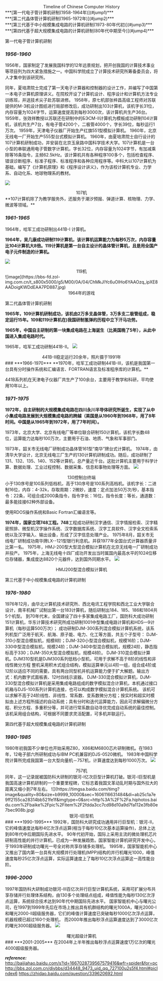 <center>
    Timeline of Chinese Computer History
</center>
***[第一代电子管计算机研制(1958-1964年)](#jump1)***
<br/>
***[第二代晶体管计算机研制(1965-1972年)](#jump2)***
<br/>
***[第三代基于中小规模集成电路的计算机研制(1973-80年代初)](#jump3)***
<br/>
***[第四代基于超大规模集成电路的计算机研制(80年代中期至今)](#jump4)***

<span id="jump1">第一代电子管计算机研制</span>

### ***1956-1960***
1956年，国家制定了发展我国科学的12年远景规划，把开创我国的计算技术事业等项目列为四大紧急措施之一。中国科学院成立了计算技术研究所筹备委员会，将人才集中到该研究所。

同年，夏培肃院士完成了第一天电子计算器和控制器的设计工作，并编写了中国第一本电子计算机原理讲义。在院校开设了计算机设计、程序设计和计算机方法专业训练班，并送技术尖子赴苏联进修。
1958年，原七机部张梓昌高级工程师对苏联提供的M-3机设计图纸进行局部修改后，成功研制出103计算机，该机字长31位，内存容量为1024字节，运算速度提高到每秒3000次，该计算机共生产36台。
1959年，张效祥教授以苏联还在研制中的БЭСМ-II计算机为模板成功研制104计算机，该机共生产7台，有电子管4200个，二极管4000个，字长39位，每秒运行1万次。
1959年，天津电子仪器厂开始生产红旗551型模拟计算机。
1960年，北京无线电一厂开始生产555型台式模拟计算机。
1960年，由夏培肃院士自行设计的107计算机研制成功，并安装在北京玉泉路中国科学技术大学。107计算机是一台小型的串联通用电子管数字计算机，字长32位，内存容量为1024字节，有加减乘除等16条指令，主频62.5kHz。该计算机共有各种程序100多个，包括检查程序、错误诊断程序、标准子程序、标准程序和各种应用程序等。中科大以107计算机为基础，编写了《计算机原理》和《程序设计讲义》，作为该校计算机专业、力学系、自动化系、地球物理系的教材。

![](https://bbs-fd.zol-img.com.cn/t_s2000x2000/g5/M00/0A/04/ChMkJ1Yc6uGIcafGAACuCO1xikYAADoigKNZIEAAK4g388.jpg)
<center>
    107机
</center>
**107计算机除了为教学服务外，还服务于潮汐预报、弹道计算、核物理、力学、微波等领域。**

### ***1961-1965***
1964年，哈军工成功研制出441B-I 计算机。

**1964年，吴几康成功研制119计算机，该计算机运算能力为每秒5万次，内存容量比104计算机大8倍。119计算机是第一台自主设计的晶体管计算机，且是用全国产电子元件制造的计算机。**

![](https://bbs-fd.zol-img.com.cn/t_s800x5000/g5/M00/0A/04/ChMkJlYc6uGIKEwiAABhqBFV8NsAADoigKPJlEAAGHA324.jpg)
<center>
    119机
</center>
![image](https://bbs-fd.zol-img.com.cn/t_s800x5000/g5/M00/0A/04/ChMkJlYc6uOIHo6YAAOzq_ipXE8AADoigKWDdEAA7PD887.jpg)
<center>
    1964年的游戏
</center>

<span id="jump2">第二代晶体管计算机研制</span>

**1965年，109计算机研制成功，该机由2万多支晶体管，3万多支二极管组成，稳定运行15年。109和119计算机在)我国研制氢弹的历程中立下汗马功劳。**

**1965年，中国自主研制的第一块集成电路在上海诞生（比美国晚了5年），从此中国进入集成电路时代。**

1965年，哈军工成功研制441B-II。
![](https://bbs-fd.zol-img.com.cn/t_s2000x2000/g5/M00/0A/04/ChMkJ1Yc6uGIIHMCAABlaga6EBYAADoigKPiBEAAGWC299.jpg)
<center>
    441B-II稳定运行20余年，照片摄于1991年
</center>
### ***1966-1970***
**1970年，哈军工成功研制441B-III，该机是我国第一台具有分时操作系统和汇编语言、FORTRAN语言及标准程序库的计算机。**

441B系列机在天津电子仪器厂共生产了100余台，主要用于教学和科研，平均使用10年以上。



### ***1971-1975***
**1972年，自主研制的大规模集成电路在四川永川半导体研究所诞生，实现了从中小集成电路发展到大规模集成电路的跨越（美国是从1960年到1968年，用了8年时间。中国是从1965年到1972年，用了7年时间）。**

1973年，北京大学、北京有线电厂等单位联合研制150计算机，该机字长数48位，运算能力达每秒100万次，主要用于石油、地质、气象和军事部门。

1973年，韶关市无线电厂研制成功晶体管161型“南华”牌台式计算机。
1974年，由清华大学设计，北京无线电三厂生产的130计算机研制成功。随后，成功研制了131、132、135、140、152等计算机，总产量近千台。这批计算机主要用于科学计算、数据处理、工业过程控制、数据采集、信息和事物处理等方面。
![](https://bbs-fd.zol-img.com.cn/t_s800x5000/g5/M00/0A/04/ChMkJlYc6uKIOmPIAAB4IncfdEoAADoigKRWGQAAHg6036.jpg)
<center>
    130控制台终端
</center>
小于130序号是100系列低档机，高于130序号是100系列高档机。该机字长：二进制16位，内存：4-32k，存取周期：2微妙，速度：定点加法50万次/秒，基本指令：22条，可组合成2000条指令，指令字长：16位，指令长度：等长，通道数：最多能挂接62种外部设备。

使用RDOS操作系统和Basic Fortran汇编语言等。

**1974年，国家立项748工程。748**工程成功研制汉字通信、汉字情报检索、汉字精密照排、微型机汉字操作系统、汉字数据库系统、汉字工具软件、汉字全文检索系统以及汉字输入、输出设备，形成了汉字信息处理产业。
1975年8月，韶关市无线电厂研制成功南华牌LX--121型银行利息机。并获1977年全国台式计算器质量评比第一名。
1975年，HMJ-200型大型混合模拟计算机在北京无线电一厂研制成功并投产。
1975年，上海无线电十四厂成功开发出当时属国内最高水平的1024位移位存储器，集成度达8820个元器件，达到国外同期水平。
![](https://bbs-fd.zol-img.com.cn/t_s800x5000/g5/M00/0A/04/ChMkJ1Yc6uKIEDzfAAC2EWnR6XYAADoigKUIoIAALYp933.jpg)
<center>
    HMJ200型混合模拟计算机
</center>

<span id="jump3">第三代基于中小规模集成电路的计算机研制</span>

### ***1976-1980***
1976年12月，由华北计算机技术研究所、西北电讯工程学院和西北工业大学联合设计，南丰机械厂试制出第一台183计算机，随后研制出184、185、186和1804共5个机型。
到70年代末，全国建设了四十多家集成电路工厂，国防科大成功研制151计算机，华东计算技术研究所成功研制1001中型集成电路计算机和HDS—9计算机（每秒运算500万次）；
成功研制DJM-300系列混合模拟计算机系统，该系列机型广泛用于航天、航海、原子能、电力、化工等方面，共五个子型号：
DJM-310小型混合模拟机，规模8阶；DJM-320小型混合模拟机，规模16阶；DJM-330中型混合模拟机，规模24阶；DJM-340中型混合模拟机，规模24阶，静态指标高于330；DJM-350大型混合模拟机，规模48阶。
DJM-310混合模拟计算机。DJM310型机是DJM300系列低档小型机，可用于求解不高于8阶的线性和非线性微分方程
整机采用积木式组合结构，模拟运算单元以4阶一组，组合成4阶或12阶以适应不同的需要。具有两台同型机并机运算能力便于扩大解题。输出方式：机内数字式面板表、12吋四线示波器。
DJM-330混合模拟计算机，DJM-330型混合模拟计算机是采用集成电路组成的数字模拟混合计算机，本机通过接口机箱与DJS-100系列计算机连接，也可以构成数字模拟混合计算机系统。
该机可以求解不高于24阶线性、非线性、常系数、变系数微分方程；按实时和超实时模拟由上述方程所描述的自动系统；具有分时和迭代运算能力，因此可求解偏微分方程、积分方程、多重积分等，并可进行常系数自动寻优完成自动系统的最佳控制。该机采用组合结构，可根据不同要求灵活配置，可多机并联运行。

<span id="jump4">第四代基于超大规模集成电路的计算机研制</span>

### ***1980-1985***
1980年初我国不少单位也开始采用Z80，X86和M6800芯片研制微机。在1983年，12电子部六所研制成功与IBM PC机兼容的DJS-0520微机。
1983年中国科学院计算所完成我国第一台大型向量机－757机，计算速度达到每秒1000万次。
![](https://ss2.bdstatic.com/70cFvnSh_Q1YnxGkpoWK1HF6hhy/it/u=3641950634,3814328908&fm=26&gp=0.jpg)
<center>
   757机
</center>
同年，这一记录就被国防科大研制的银河-I亿次巨型计算机打破。银河-I巨型机是我国高速计算机研制的一个重要里程碑，它标志着我国文革动乱时期与国外拉大的距离又缩小到7年左右。
![](https://timgsa.baidu.com/timg?image&quality=80&size=b9999_10000&sec=1606116631484&di=ab25c1a7e9ff2155ca28314bb521fe1f&imgtype=0&src=http%3A%2F%2Fa.hiphotos.baidu.com%2Fbaike%2Fpic%2Fitem%2F2fdda3cc7cd98d10a9d7fa112e3fb80e7bec908b.jpg)
<center>
  银河-I巨型机
</center>
### ***1990-1995***
1992年，国防科大研究成功通用并行巨型机：银河-II，它的峰值速度达每秒4亿次浮点运算(相当于每秒10亿次基本运算操作)，总体上达到80年代中后期国际先进水平。
90年代初开始，国际上采用主流的微处理机芯片研制高性能的并行计算机，已成为一种发展趋势。国家智能计算机研究开发中心，于1993年研制成功曙光一号全对称共享存储多处理机。
1995年，国家智能机中心又推出了国内第一台具有大规模并行处理机(MPP)结构的并行机曙光1000，峰值速度每秒25亿次浮点运算，实际运算速度上了每秒10亿次浮点运算这一高性能台阶。

### ***1996-2000***
1997年国防科大研制成功银河-III百亿次并行巨型计算机系统，采用可扩展分布共享存储并行处理体系结构，由130多个处理结点组成，峰值性能为每秒130亿次浮点运算，系统综合技术达到90年代中期国际先进水平。
国家智能机中心与曙光公司，在1997到1999年先后在市场上推出具有机群结构的曙光1000A，曙光2000-I和曙光2000-II超级服务器，它们的峰值计算速度已突破每秒1000亿次浮点运算，机器规模已超过160个处理机，
而2000年推出每秒浮点运算速度达到了3000亿次的曙光3000超级服务器。
![](https://timgsa.baidu.com/timg?image&quality=80&size=b9999_10000&sec=1606116904954&di=3bccd5a8f06dfda70dcaf2a2e382da9e&imgtype=0&src=http%3A%2F%2Fn.sinaimg.cn%2Fmil%2Ftransform%2F20160116%2FuvFA-fxnrahr8387560.jpg)
<center>
   曙光超级计算机
</center>
### ***2001-2005***
在2004年上半年推出每秒浮点运算速度1万亿次的曙光4000超级服务器。

***reference:***
<br/>
http://baijiahao.baidu.com/s?id=1667028739567579416&wfr=spider&for=pc
http://bbs.zol.com.cn/diybbs/d34448_9473_uid_qq_727100u2s5f4.html#picIndex6
https://zhidao.baidu.com/question/339620692.html
